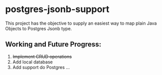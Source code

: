 # postgres-jsonb-support

This project has the objective to supply an easiest way to map plain Java Objects to Postgres Jsonb type. 

## Working and Future Progress:
1. ~~Implement CRUD operations~~
2. Add local database
3. Add support do Postgres
...
